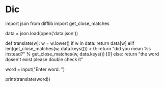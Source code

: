 # Dic

import json
from difflib import get_close_matches

data = json.load(open('data.json'))

def translate(w):
    w = w.lower()
    if w in data:
       return data[w]
    elif len(get_close_matches(w, data.keys())) > 0:
        return "did you mean %s instead?" % get_close_matches(w, data.keys()) [0]
    else:
        return "the word dosen't exist please double check it"

word = input("Enter word: ")

print(translate(word))
